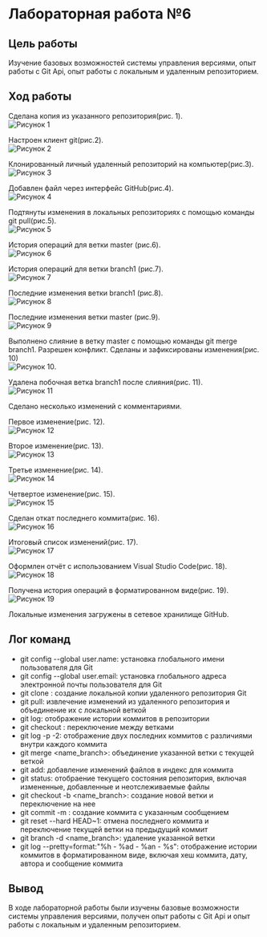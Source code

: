 # Лабораторная работа №6  
## Цель работы
Изучение базовых возможностей системы управления версиями, опыт работы с Git Api, опыт работы с локальным и удаленным репозиторием.  
## Ход работы
Сделана копия из указанного репозитория(рис. 1).  
![Рисунок 1](Screenshots/Рисунок1.png)

Настроен клиент git(рис.2).  
![Рисунок 2](Screenshots/Рисунок2.png)

Клонированный личный удаленный репозиторий на компьютер(рис.3).  
![Рисунок 3](Screenshots/Рисунок3.png)

Добавлен файл через интерфейс GitHub(рис.4).  
![Рисунок 4](Screenshots/Рисунок4.png)

Подтянуты изменения в локальных репозиториях с помощью команды git pull(рис.5).  
![Рисунок 5](Screenshots/Рисунок5.png)

История операций для ветки master (рис.6).  
![Рисунок 6](Screenshots/Рисунок6.png)

История операций для ветки branch1 (рис.7).  
![Рисунок 7](Screenshots/Рисунок7.png)

Последние изменения ветки branch1 (рис.8).  
![Рисунок 8](Screenshots/Рисунок8.png)

Последние изменения ветки master (рис.9).  
![Рисунок 9](Screenshots/Рисунок9.png)

Выполнено слияние в ветку master c помощью команды git merge branch1. Разрешен конфликт. Сделаны и зафиксированы изменения(рис. 10)  
![Рисунок 10](Screenshots/Рисунок10.png).

Удалена побочная ветка branch1 после слияния(рис. 11).  
![Рисунок 11](Screenshots/Рисунок11.png)

Сделано несколько изменений с комментариями.

Первое изменение(рис. 12).  
![Рисунок 12](Screenshots/Рисунок12.png)

Второе изменение(рис. 13).  
![Рисунок 13](Screenshots/Рисунок13.png)

Третье изменение(рис. 14).  
![Рисунок 14](Screenshots/Рисунок14.png)

Четвертое изменение(рис. 15).  
![Рисунок 15](Screenshots/Рисунок15.png)

Сделан откат последнего коммита(рис. 16).  
![Рисунок 16](Screenshots/Рисунок16.png)

Итоговый список изменений(рис. 17).  
![Рисунок 17](Screenshots/Рисунок17.png)

Оформлен отчёт с использованием Visual Studio Code(рис. 18).  
![Рисунок 18](Screenshots/Рисунок18.png)

Получена история операций в форматированном виде(рис. 19).  
![Рисунок 19](Screenshots/Рисунок19.png)

Локальные изменения загружены в сетевое хранилище GitHub.
## Лог команд
* git config --global user.name: установка глобального имени пользователя для Git  
* git config --global user.email: установка глобального адреса электронной почты пользователя для Git  
* git clone : создание локальной копии удаленного репозитория Git  
* git pull: извлечение изменений из удаленного репозитория и объединение их с локальной веткой  
* git log: отображение истории коммитов в репозитории  
* git checkout : переключение между ветками  
* git log -p -2: отображение двух последних коммитов с различиями внутри каждого коммита  
* git merge <name_branch>: объединение указанной ветки с текущей веткой
* git add: добавление изменений файлов в индекс для коммита  
* git status: отобраение текущего состояния репозитория, включая измененные, добавленные и неотслеживаемые файлы  
* git checkout -b <name_branch>: создание новой ветки и переключение на нее
* git commit -m : создание коммита с указанным сообщением  
* git reset --hard HEAD~1: отмена последнего коммита и переключение текущей ветки на предыдущий коммит  
* git branch -d <name_branch>: удаление указанной ветки  
* git log --pretty=format:"%h - %ad - %an - %s": отображение   истории коммитов в форматированном виде, включая хеш коммита, дату, автора и сообщение коммита  

## Вывод

В ходе лабораторной работы были изучены базовые возможности системы управления версиями, получен опыт работы с Git Api и опыт работы с локальным и удаленным репозиторием.